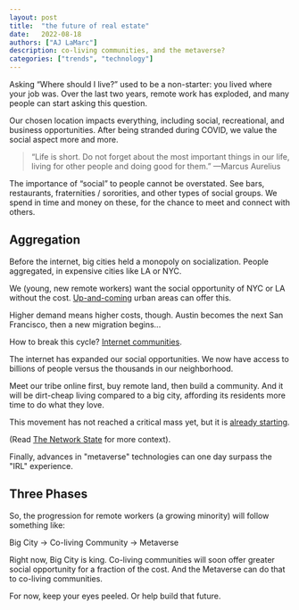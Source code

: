 ```yaml
---
layout: post
title:  "the future of real estate"
date:   2022-08-18
authors: ["AJ LaMarc"]
description: co-living communities, and the metaverse?
categories: ["trends", "technology"]
---
```

Asking “Where should I live?” used to be a non-starter: you lived where your job was. Over the last two years, remote work has exploded, and many people can start asking this question. 

Our chosen location impacts everything, including social, recreational, and business opportunities. After being stranded during COVID, we value the social aspect more and more. 

<blockquote>
    “Life is short. Do not forget about the most important things in our life, living for other people and doing good for them.” —Marcus Aurelius
</blockquote>

The importance of “social” to people cannot be overstated. See bars, restaurants, fraternities / sororities, and other types of social groups. We spend in time and money on these, for the chance to meet and connect with others.

## Aggregation

Before the internet, big cities held a monopoly on socialization.  People aggregated, in expensive cities like LA or NYC.  

We (young, new remote workers) want the social opportunity of NYC or LA without the cost. [Up-and-coming](https://www.businessofbusiness.com/articles/silicon-valley-tech-hub-hiring-cities-nashville-austin-denver/) urban areas can offer this.

Higher demand means higher costs, though.  Austin becomes the next San Francisco, then a new migration begins...

How to break this cycle? [Internet communities](https://thenetworkstate.com/the-network-state-in-one-sentence).

The internet has expanded our social opportunities. We now have access to billions of people versus the thousands in our neighborhood. 

Meet our tribe online first, buy remote land, then build a community.  And it will be dirt-cheap living compared to a big city, affording its residents more time to do what they love.

This movement has not reached a critical mass yet, but it is [already starting](https://www.startupcitiesmap.com/map).

(Read [The Network State](https://thenetworkstate.com/) for more context).

Finally, advances in "metaverse" technologies can one day surpass the "IRL" experience.

## Three Phases

So, the progression for remote workers (a growing minority) will follow something like:

Big City → Co-living Community → Metaverse

Right now, Big City is king.  Co-living communities will soon offer greater social opportunity for a fraction of the cost. And the Metaverse can do that to co-living communities.

For now, keep your eyes peeled. Or help build that future.